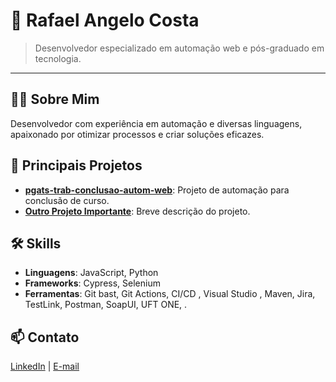 # 💼 Rafael Angelo Costa

> Desenvolvedor especializado em automação web e pós-graduado em tecnologia.

---

## 👨‍💻 Sobre Mim

Desenvolvedor com experiência em automação e diversas linguagens, apaixonado por otimizar processos e criar soluções eficazes.

## 🚀 Principais Projetos

- **[pgats-trab-conclusao-autom-web](https://github.com/RafaelAngeloCosta/pgats-trab-conclusao-autom-web)**: Projeto de automação para conclusão de curso.
- **[Outro Projeto Importante](#)**: Breve descrição do projeto.

## 🛠️ Skills

- **Linguagens**: JavaScript, Python
- **Frameworks**: Cypress, Selenium
- **Ferramentas**:  Git bast, Git Actions, CI/CD , Visual Studio , Maven, Jira, TestLink, Postman, SoapUI, UFT ONE, .

## 📫 Contato

[LinkedIn](https://www.linkedin.com/in/rafaelangelodacosta/) | [E-mail](rafa.angelo9@gmail.com)
